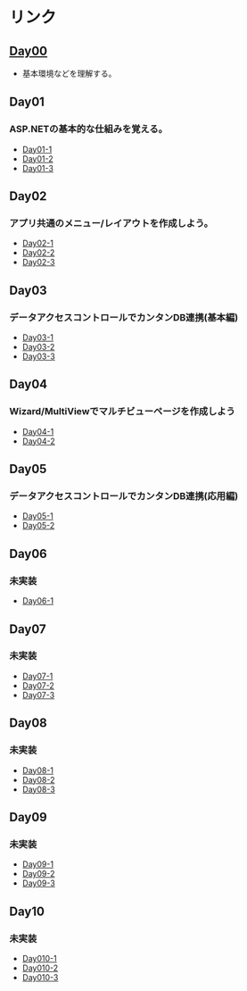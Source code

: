 リンク
===

## [Day00](./Day00.md)

- 基本環境などを理解する。

## Day01

### ASP.NETの基本的な仕組みを覚える。

- [Day01-1](./Day01-1.md)
- [Day01-2](./Day01-2.md)
- [Day01-3](./Day01-3.md)

## Day02

### アプリ共通のメニュー/レイアウトを作成しよう。

- [Day02-1](./Day02-1.md)
- [Day02-2](./Day02-2.md)
- [Day02-3](./Day02-3.md)

## Day03

### データアクセスコントロールでカンタンDB連携(基本編)

- [Day03-1](./Day03-1.md)
- [Day03-2](./Day03-2.md)
- [Day03-3](./Day03-3.md)

## Day04

### Wizard/MultiViewでマルチビューページを作成しよう

- [Day04-1](./Day04-1.md)
- [Day04-2](./Day04-2.md)

## Day05

### データアクセスコントロールでカンタンDB連携(応用編)

- [Day05-1](./Day05-1.md)
- [Day05-2](./Day05-2.md)

## Day06

### 未実装

- [Day06-1](./Day06-1.md)

## Day07

### 未実装

- [Day07-1](./Day07-1.md)
- [Day07-2](./Day07-2.md)
- [Day07-3](./Day07-3.md)

## Day08

### 未実装

- [Day08-1](./Day08-1.md)
- [Day08-2](./Day08-2.md)
- [Day08-3](./Day08-3.md)

## Day09

### 未実装

- [Day09-1](./Day09-1.md)
- [Day09-2](./Day09-2.md)
- [Day09-3](./Day09-3.md)

## Day10

### 未実装

- [Day010-1](./Day10-1.md)
- [Day010-2](./Day10-2.md)
- [Day010-3](./Day10-3.md)

